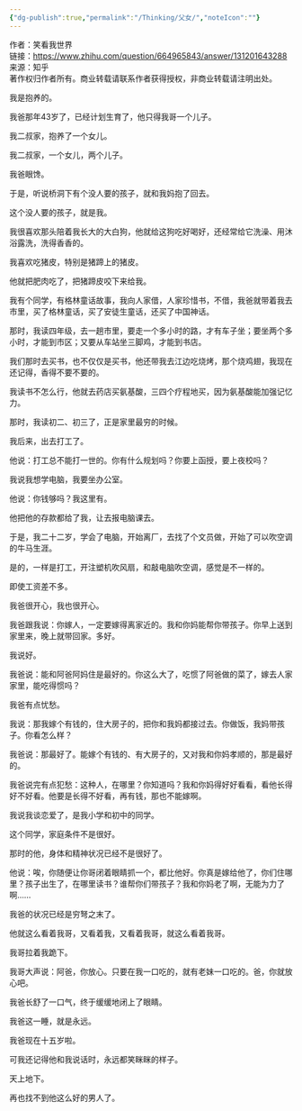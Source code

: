 ```yaml
---
{"dg-publish":true,"permalink":"/Thinking/父女/","noteIcon":""}
---
```


作者：笑看我世界  
链接：https://www.zhihu.com/question/664965843/answer/131201643288  
来源：知乎  
著作权归作者所有。商业转载请联系作者获得授权，非商业转载请注明出处。  
  

我是抱养的。

我爸那年43岁了，已经计划生育了，他只得我哥一个儿子。

我二叔家，抱养了一个女儿。

我二叔家，一个女儿，两个儿子。

我爸眼馋。

于是，听说桥洞下有个没人要的孩子，就和我妈抱了回去。

这个没人要的孩子，就是我。

我很喜欢那头陪着我长大的大白狗，他就给这狗吃好喝好，还经常给它洗澡、用沐浴露洗，洗得香香的。

我喜欢吃猪皮，特别是猪蹄上的猪皮。

他就把肥肉吃了，把猪蹄皮咬下来给我。

我有个同学，有格林童话故事，我向人家借，人家珍惜书，不借，我爸就带着我去市里，买了格林童话，买了安徒生童话，还买了中国神话。

那时，我读四年级，去一趟市里，要走一个多小时的路，才有车子坐；要坐两个多小时，才能到市区；又要从车站坐三脚鸡，才能到书店。

我们那时去买书，也不仅仅是买书，他还带我去江边吃烧烤，那个烧鸡翅，我现在还记得，香得不要不要的。

我读书不怎么行，他就去药店买氨基酸，三四个疗程地买，因为氨基酸能加强记忆力。

那时，我读初二、初三了，正是家里最穷的时候。

我后来，出去打工了。

他说：打工总不能打一世的。你有什么规划吗？你要上函授，要上夜校吗？

我说我想学电脑，我要坐办公室。

他说：你钱够吗？我这里有。

他把他的存款都给了我，让去报电脑课去。

于是，我二十二岁，学会了电脑，开始离厂，去找了个文员做，开始了可以吹空调的牛马生涯。

是的，一样是打工，开注塑机吹风扇，和敲电脑吹空调，感觉是不一样的。

即使工资差不多。

我爸很开心，我也很开心。


我爸跟我说：你嫁人，一定要嫁得离家近的。我和你妈能帮你带孩子。你早上送到家里来，晚上就带回家。多好。

我说好。

我爸说：能和阿爸阿妈住是最好的。你这么大了，吃惯了阿爸做的菜了，嫁去人家家里，能吃得惯吗？

我爸有点忧愁。

我说：那我嫁个有钱的，住大房子的，把你和我妈都接过去。你做饭，我妈带孩子。你看怎么样？

我爸说：那最好了。能嫁个有钱的、有大房子的，又对我和你妈孝顺的，那是最好的。

我爸说完有点犯愁：这种人，在哪里？你知道吗？我和你妈得好好看看，看他长得好不好看。他要是长得不好看，再有钱，那也不能嫁啊。

  

我说我谈恋爱了，是我小学和初中的同学。

这个同学，家庭条件不是很好。

  

那时的他，身体和精神状况已经不是很好了。

他说：唉，你随便让你哥闭着眼睛抓一个，都比他好。你真是嫁给他了，你们住哪里？孩子出生了，在哪里读书？谁帮你们带孩子？我和你妈老了啊，无能为力了啊……

  

我爸的状况已经是穷弩之末了。

他就这么看着我哥，又看着我，又看着我哥，就这么看着我哥。

  

我哥拉着我跪下。

我哥大声说：阿爸，你放心。只要在我一口吃的，就有老妹一口吃的。爸，你就放心吧。

我爸长舒了一口气，终于缓缓地闭上了眼睛。

我爸这一睡，就是永远。

  

  

我爸现在十五岁啦。

可我还记得他和我说话时，永远都笑眯眯的样子。

  

天上地下。

再也找不到他这么好的男人了。